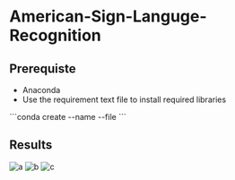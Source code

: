 # American-Sign-Languge-Recognition
## Prerequiste
<ul>
  <li>Anaconda</li> 
  <li>Use the requirement text file to install required libraries </li>
</ul>
```conda create --name <env> --file <this file>```





## Results
![a](https://user-images.githubusercontent.com/42116611/109385459-07172500-791a-11eb-9d77-a1ded088efa2.PNG)
![b](https://user-images.githubusercontent.com/42116611/109385460-08e0e880-791a-11eb-8983-9db971849ef1.PNG)
![c](https://user-images.githubusercontent.com/42116611/109385461-09797f00-791a-11eb-9ef7-f9aa0872f2f7.PNG)
